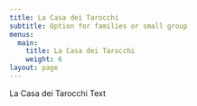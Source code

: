 ```yaml
---
title: La Casa dei Tarocchi
subtitle: Option for families or small group
menus:
  main:
    title: La Casa dei Tarocchi
    weight: 6
layout: page
---
```

La Casa dei Tarocchi Text

